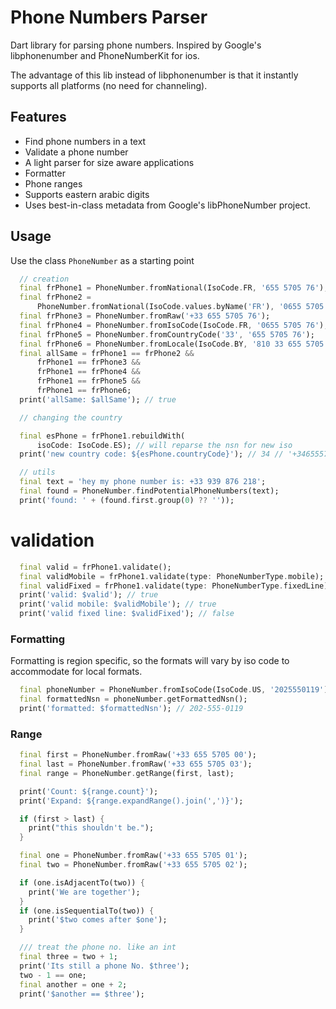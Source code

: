# Phone Numbers Parser

Dart library for parsing phone numbers. Inspired by Google's libphonenumber and PhoneNumberKit for ios.

The advantage of this lib instead of libphonenumber is that it instantly supports all platforms (no need for channeling).


## Features

 - Find phone numbers in a text
 - Validate a phone number
 - A light parser for size aware applications
 - Formatter
 - Phone ranges
 - Supports eastern arabic digits
 - Uses best-in-class metadata from Google's libPhoneNumber project. 


## Usage

Use the class `PhoneNumber` as a starting point

```dart
  // creation
  final frPhone1 = PhoneNumber.fromNational(IsoCode.FR, '655 5705 76');
  final frPhone2 =
      PhoneNumber.fromNational(IsoCode.values.byName('FR'), '0655 5705 76');
  final frPhone3 = PhoneNumber.fromRaw('+33 655 5705 76');
  final frPhone4 = PhoneNumber.fromIsoCode(IsoCode.FR, '0655 5705 76');
  final frPhone5 = PhoneNumber.fromCountryCode('33', '655 5705 76');
  final frPhone6 = PhoneNumber.fromLocale(IsoCode.BY, '810 33 655 5705 76');
  final allSame = frPhone1 == frPhone2 &&
      frPhone1 == frPhone3 &&
      frPhone1 == frPhone4 &&
      frPhone1 == frPhone5 &&
      frPhone1 == frPhone6;
  print('allSame: $allSame'); // true

  // changing the country

  final esPhone = frPhone1.rebuildWith(
      isoCode: IsoCode.ES); // will reparse the nsn for new iso
  print('new country code: ${esPhone.countryCode}'); // 34 // '+34655570576'

  // utils
  final text = 'hey my phone number is: +33 939 876 218';
  final found = PhoneNumber.findPotentialPhoneNumbers(text);
  print('found: ' + (found.first.group(0) ?? ''));
```

# validation

```dart
  final valid = frPhone1.validate();
  final validMobile = frPhone1.validate(type: PhoneNumberType.mobile);
  final validFixed = frPhone1.validate(type: PhoneNumberType.fixedLine);
  print('valid: $valid'); // true
  print('valid mobile: $validMobile'); // true
  print('valid fixed line: $validFixed'); // false
```

### Formatting

Formatting is region specific, so the formats will vary by iso code to accommodate
for local formats.

```dart
  final phoneNumber = PhoneNumber.fromIsoCode(IsoCode.US, '2025550119');
  final formattedNsn = phoneNumber.getFormattedNsn();
  print('formatted: $formattedNsn'); // 202-555-0119
```

### Range 

```dart
  final first = PhoneNumber.fromRaw('+33 655 5705 00');
  final last = PhoneNumber.fromRaw('+33 655 5705 03');
  final range = PhoneNumber.getRange(first, last);

  print('Count: ${range.count}');
  print('Expand: ${range.expandRange().join(',')}');

  if (first > last) {
    print("this shouldn't be.");
  }

  final one = PhoneNumber.fromRaw('+33 655 5705 01');
  final two = PhoneNumber.fromRaw('+33 655 5705 02');

  if (one.isAdjacentTo(two)) {
    print('We are together');
  }
  if (one.isSequentialTo(two)) {
    print('$two comes after $one');
  }

  /// treat the phone no. like an int
  final three = two + 1;
  print('Its still a phone No. $three');
  two - 1 == one;
  final another = one + 2;
  print('$another == $three');

```


